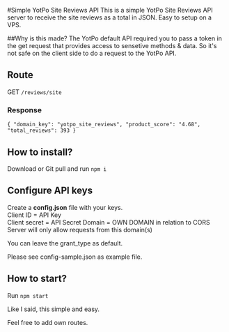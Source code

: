 #Simple YotPo Site Reviews API
This is a simple YotPo Site Reviews API server to receive the site reviews as a total in JSON.
Easy to setup on a VPS.

##Why is this made?
The YotPo default API required you to pass a token in the get request that provides access to sensetive methods & data.
So it's not safe on the client side to do a request to the YotPo API.

## Route
GET ``/reviews/site`` 
### Response
``
{
    "domain_key": "yotpo_site_reviews",
    "product_score": "4.68",
    "total_reviews": 393
}
``

## How to install?

Download or Git pull and run ``npm i``

## Configure API keys
Create a **config.json** file with your keys. <br />
Client ID = API Key <br />
Client secret = API Secret
Domain = OWN DOMAIN in relation to CORS
Server will only allow requests from this domain(s)

You can leave the grant_type as default.

Please see config-sample.json as example file.
## How to start?
Run ``npm start`` 

Like I said, this simple and easy.

Feel free to add own routes.